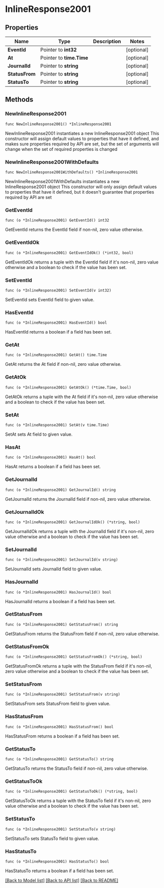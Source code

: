 # InlineResponse2001

## Properties

Name | Type | Description | Notes
------------ | ------------- | ------------- | -------------
**EventId** | Pointer to **int32** |  | [optional] 
**At** | Pointer to **time.Time** |  | [optional] 
**JournalId** | Pointer to **string** |  | [optional] 
**StatusFrom** | Pointer to **string** |  | [optional] 
**StatusTo** | Pointer to **string** |  | [optional] 

## Methods

### NewInlineResponse2001

`func NewInlineResponse2001() *InlineResponse2001`

NewInlineResponse2001 instantiates a new InlineResponse2001 object
This constructor will assign default values to properties that have it defined,
and makes sure properties required by API are set, but the set of arguments
will change when the set of required properties is changed

### NewInlineResponse2001WithDefaults

`func NewInlineResponse2001WithDefaults() *InlineResponse2001`

NewInlineResponse2001WithDefaults instantiates a new InlineResponse2001 object
This constructor will only assign default values to properties that have it defined,
but it doesn't guarantee that properties required by API are set

### GetEventId

`func (o *InlineResponse2001) GetEventId() int32`

GetEventId returns the EventId field if non-nil, zero value otherwise.

### GetEventIdOk

`func (o *InlineResponse2001) GetEventIdOk() (*int32, bool)`

GetEventIdOk returns a tuple with the EventId field if it's non-nil, zero value otherwise
and a boolean to check if the value has been set.

### SetEventId

`func (o *InlineResponse2001) SetEventId(v int32)`

SetEventId sets EventId field to given value.

### HasEventId

`func (o *InlineResponse2001) HasEventId() bool`

HasEventId returns a boolean if a field has been set.

### GetAt

`func (o *InlineResponse2001) GetAt() time.Time`

GetAt returns the At field if non-nil, zero value otherwise.

### GetAtOk

`func (o *InlineResponse2001) GetAtOk() (*time.Time, bool)`

GetAtOk returns a tuple with the At field if it's non-nil, zero value otherwise
and a boolean to check if the value has been set.

### SetAt

`func (o *InlineResponse2001) SetAt(v time.Time)`

SetAt sets At field to given value.

### HasAt

`func (o *InlineResponse2001) HasAt() bool`

HasAt returns a boolean if a field has been set.

### GetJournalId

`func (o *InlineResponse2001) GetJournalId() string`

GetJournalId returns the JournalId field if non-nil, zero value otherwise.

### GetJournalIdOk

`func (o *InlineResponse2001) GetJournalIdOk() (*string, bool)`

GetJournalIdOk returns a tuple with the JournalId field if it's non-nil, zero value otherwise
and a boolean to check if the value has been set.

### SetJournalId

`func (o *InlineResponse2001) SetJournalId(v string)`

SetJournalId sets JournalId field to given value.

### HasJournalId

`func (o *InlineResponse2001) HasJournalId() bool`

HasJournalId returns a boolean if a field has been set.

### GetStatusFrom

`func (o *InlineResponse2001) GetStatusFrom() string`

GetStatusFrom returns the StatusFrom field if non-nil, zero value otherwise.

### GetStatusFromOk

`func (o *InlineResponse2001) GetStatusFromOk() (*string, bool)`

GetStatusFromOk returns a tuple with the StatusFrom field if it's non-nil, zero value otherwise
and a boolean to check if the value has been set.

### SetStatusFrom

`func (o *InlineResponse2001) SetStatusFrom(v string)`

SetStatusFrom sets StatusFrom field to given value.

### HasStatusFrom

`func (o *InlineResponse2001) HasStatusFrom() bool`

HasStatusFrom returns a boolean if a field has been set.

### GetStatusTo

`func (o *InlineResponse2001) GetStatusTo() string`

GetStatusTo returns the StatusTo field if non-nil, zero value otherwise.

### GetStatusToOk

`func (o *InlineResponse2001) GetStatusToOk() (*string, bool)`

GetStatusToOk returns a tuple with the StatusTo field if it's non-nil, zero value otherwise
and a boolean to check if the value has been set.

### SetStatusTo

`func (o *InlineResponse2001) SetStatusTo(v string)`

SetStatusTo sets StatusTo field to given value.

### HasStatusTo

`func (o *InlineResponse2001) HasStatusTo() bool`

HasStatusTo returns a boolean if a field has been set.


[[Back to Model list]](../README.md#documentation-for-models) [[Back to API list]](../README.md#documentation-for-api-endpoints) [[Back to README]](../README.md)


